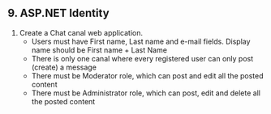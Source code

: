 ## 9. ASP.NET Identity

1. Create a Chat canal web application.
	- Users must have First name, Last name and e-mail fields. Display name should be First name + Last Name
	- There is only one canal where every registered user can only post (create) a message
	- There must be Moderator role, which can post and edit all the posted content
	- There must be Administrator role, which can post, edit and delete all the posted content